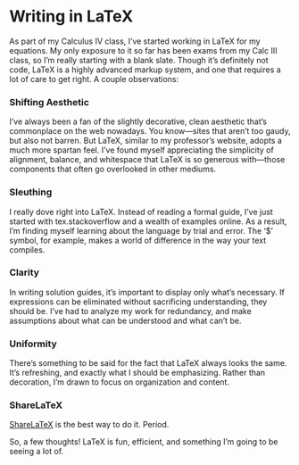 # Writing in LaTeX

As part of my Calculus IV class, I’ve started working in LaTeX for my equations. My only exposure to it so far has been exams from my Calc III class, so I’m really starting with a blank slate. Though it’s definitely not code, LaTeX is a highly advanced markup system, and one that requires a lot of care to get right. A couple observations:

### Shifting Aesthetic
I’ve always been a fan of the slightly decorative, clean aesthetic that’s commonplace on the web nowadays. You know—sites that aren’t too gaudy, but also not barren. But LaTeX, similar to my professor’s website, adopts a much more spartan feel. I’ve found myself appreciating the simplicity of alignment, balance, and whitespace that LaTeX is so generous with—those components that often go overlooked in other mediums.

### Sleuthing
I really dove right into LaTeX. Instead of reading a formal guide, I’ve just started with tex.stackoverflow and a wealth of examples online. As a result, I’m finding myself learning about the language by trial and error. The ‘$’ symbol, for example, makes a world of difference in the way your text compiles.

### Clarity
In writing solution guides, it’s important to display only what’s necessary. If expressions can be eliminated without sacrificing understanding, they should be. I’ve had to analyze my work for redundancy, and make assumptions about what can be understood and what can’t be.

### Uniformity
There’s something to be said for the fact that LaTeX always looks the same. It’s refreshing, and exactly what I should be emphasizing. Rather than decoration, I’m drawn to focus on organization and content.

### ShareLaTeX
[ShareLaTeX](http://ShareLatex.com) is the best way to do it. Period.

So, a few thoughts! LaTeX is fun, efficient, and something I’m going to be seeing a lot of.